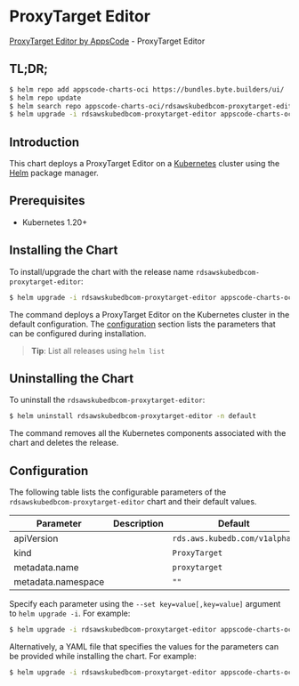 # ProxyTarget Editor

[ProxyTarget Editor by AppsCode](https://appscode.com) - ProxyTarget Editor

## TL;DR;

```bash
$ helm repo add appscode-charts-oci https://bundles.byte.builders/ui/
$ helm repo update
$ helm search repo appscode-charts-oci/rdsawskubedbcom-proxytarget-editor --version=v0.10.0
$ helm upgrade -i rdsawskubedbcom-proxytarget-editor appscode-charts-oci/rdsawskubedbcom-proxytarget-editor -n default --create-namespace --version=v0.10.0
```

## Introduction

This chart deploys a ProxyTarget Editor on a [Kubernetes](http://kubernetes.io) cluster using the [Helm](https://helm.sh) package manager.

## Prerequisites

- Kubernetes 1.20+

## Installing the Chart

To install/upgrade the chart with the release name `rdsawskubedbcom-proxytarget-editor`:

```bash
$ helm upgrade -i rdsawskubedbcom-proxytarget-editor appscode-charts-oci/rdsawskubedbcom-proxytarget-editor -n default --create-namespace --version=v0.10.0
```

The command deploys a ProxyTarget Editor on the Kubernetes cluster in the default configuration. The [configuration](#configuration) section lists the parameters that can be configured during installation.

> **Tip**: List all releases using `helm list`

## Uninstalling the Chart

To uninstall the `rdsawskubedbcom-proxytarget-editor`:

```bash
$ helm uninstall rdsawskubedbcom-proxytarget-editor -n default
```

The command removes all the Kubernetes components associated with the chart and deletes the release.

## Configuration

The following table lists the configurable parameters of the `rdsawskubedbcom-proxytarget-editor` chart and their default values.

|     Parameter      | Description |                 Default                  |
|--------------------|-------------|------------------------------------------|
| apiVersion         |             | <code>rds.aws.kubedb.com/v1alpha1</code> |
| kind               |             | <code>ProxyTarget</code>                 |
| metadata.name      |             | <code>proxytarget</code>                 |
| metadata.namespace |             | <code>""</code>                          |


Specify each parameter using the `--set key=value[,key=value]` argument to `helm upgrade -i`. For example:

```bash
$ helm upgrade -i rdsawskubedbcom-proxytarget-editor appscode-charts-oci/rdsawskubedbcom-proxytarget-editor -n default --create-namespace --version=v0.10.0 --set apiVersion=rds.aws.kubedb.com/v1alpha1
```

Alternatively, a YAML file that specifies the values for the parameters can be provided while
installing the chart. For example:

```bash
$ helm upgrade -i rdsawskubedbcom-proxytarget-editor appscode-charts-oci/rdsawskubedbcom-proxytarget-editor -n default --create-namespace --version=v0.10.0 --values values.yaml
```

